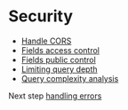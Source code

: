 Security
========

* [Handle CORS](handle-cors.md)
* [Fields access control](fields-access-control.md)
* [Fields public control](fields-public-control.md)
* [Limiting query depth](limiting-query-depth.md)
* [Query complexity analysis](query-complexity-analysis.md)

Next step [handling errors](../error-handling/index.md)
